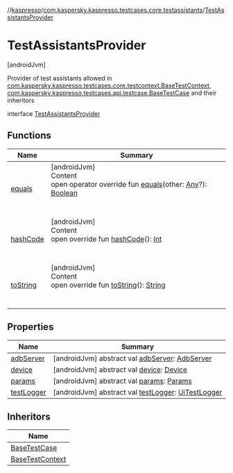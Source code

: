 //[kaspresso](../../index.md)/[com.kaspersky.kaspresso.testcases.core.testassistants](../index.md)/[TestAssistantsProvider](index.md)



# TestAssistantsProvider  
 [androidJvm] 

Provider of test assistants allowed in [com.kaspersky.kaspresso.testcases.core.testcontext.BaseTestContext](../../com.kaspersky.kaspresso.testcases.core.testcontext/-base-test-context/index.md), [com.kaspersky.kaspresso.testcases.api.testcase.BaseTestCase](../../com.kaspersky.kaspresso.testcases.api.testcase/-base-test-case/index.md) and their inheritors

interface [TestAssistantsProvider](index.md)   


## Functions  
  
|  Name|  Summary| 
|---|---|
| [equals](https://kotlinlang.org/api/latest/jvm/stdlib/kotlin/-any/equals.html)| [androidJvm]  <br>Content  <br>open operator override fun [equals](https://kotlinlang.org/api/latest/jvm/stdlib/kotlin/-any/equals.html)(other: [Any](https://kotlinlang.org/api/latest/jvm/stdlib/kotlin/-any/index.html)?): [Boolean](https://kotlinlang.org/api/latest/jvm/stdlib/kotlin/-boolean/index.html)  <br><br><br>
| [hashCode](https://kotlinlang.org/api/latest/jvm/stdlib/kotlin/-any/hash-code.html)| [androidJvm]  <br>Content  <br>open override fun [hashCode](https://kotlinlang.org/api/latest/jvm/stdlib/kotlin/-any/hash-code.html)(): [Int](https://kotlinlang.org/api/latest/jvm/stdlib/kotlin/-int/index.html)  <br><br><br>
| [toString](https://kotlinlang.org/api/latest/jvm/stdlib/kotlin/-any/to-string.html)| [androidJvm]  <br>Content  <br>open override fun [toString](https://kotlinlang.org/api/latest/jvm/stdlib/kotlin/-any/to-string.html)(): [String](https://kotlinlang.org/api/latest/jvm/stdlib/kotlin/-string/index.html)  <br><br><br>


## Properties  
  
|  Name|  Summary| 
|---|---|
| [adbServer](index.md#com.kaspersky.kaspresso.testcases.core.testassistants/TestAssistantsProvider/adbServer/#/PointingToDeclaration/)|  [androidJvm] abstract val [adbServer](index.md#com.kaspersky.kaspresso.testcases.core.testassistants/TestAssistantsProvider/adbServer/#/PointingToDeclaration/): [AdbServer](../../com.kaspersky.kaspresso.device.server/-adb-server/index.md)   <br>
| [device](index.md#com.kaspersky.kaspresso.testcases.core.testassistants/TestAssistantsProvider/device/#/PointingToDeclaration/)|  [androidJvm] abstract val [device](index.md#com.kaspersky.kaspresso.testcases.core.testassistants/TestAssistantsProvider/device/#/PointingToDeclaration/): [Device](../../com.kaspersky.kaspresso.device/-device/index.md)   <br>
| [params](index.md#com.kaspersky.kaspresso.testcases.core.testassistants/TestAssistantsProvider/params/#/PointingToDeclaration/)|  [androidJvm] abstract val [params](index.md#com.kaspersky.kaspresso.testcases.core.testassistants/TestAssistantsProvider/params/#/PointingToDeclaration/): [Params](../../com.kaspersky.kaspresso.params/-params/index.md)   <br>
| [testLogger](index.md#com.kaspersky.kaspresso.testcases.core.testassistants/TestAssistantsProvider/testLogger/#/PointingToDeclaration/)|  [androidJvm] abstract val [testLogger](index.md#com.kaspersky.kaspresso.testcases.core.testassistants/TestAssistantsProvider/testLogger/#/PointingToDeclaration/): [UiTestLogger](../../com.kaspersky.kaspresso.logger/-ui-test-logger/index.md)   <br>


## Inheritors  
  
|  Name| 
|---|
| [BaseTestCase](../../com.kaspersky.kaspresso.testcases.api.testcase/-base-test-case/index.md)
| [BaseTestContext](../../com.kaspersky.kaspresso.testcases.core.testcontext/-base-test-context/index.md)


